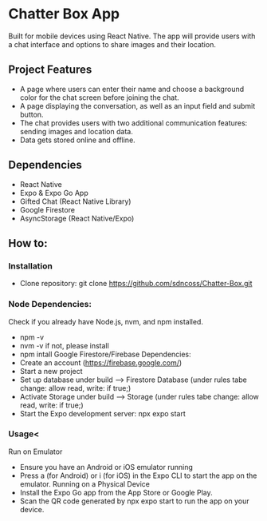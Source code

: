 # Chatter Box App

Built for mobile devices using React Native. The app will provide users with a chat interface and options to share images and their location.
## Project Features
* A page where users can enter their name and choose a background color for the chat screen before joining the chat.
* A page displaying the conversation, as well as an input field and submit button.
* The chat provides users with two additional communication features: sending images and location data.
* Data gets stored online and offline.

## Dependencies

* React Native
* Expo & Expo Go App
* Gifted Chat (React Native Library)
* Google Firestore
* AsyncStorage (React Native/Expo)

## How to:
### Installation
* Clone repository: git clone https://github.com/sdncoss/Chatter-Box.git
### Node Dependencies:
Check if you already have Node.js, nvm, and npm installed.
* npm -v 
* nvm -v
if not, please install
* npm intall
Google Firestore/Firebase Dependencies:
* Create an account (https://firebase.google.com/)
* Start a new project
* Set up database under build --> Firestore Database (under rules tabe change: allow read, write: if true;)
* Activate Storage under build --> Storage (under rules tabe change: allow read, write: if true;)
* Start the Expo development server: npx expo start

### Usage<
Run on Emulator
* Ensure you have an Android or iOS emulator running
* Press a (for Android) or i (for iOS) in the Expo CLI to start the app on the emulator.
Running on a Physical Device
* Install the Expo Go app from the App Store or Google Play.
* Scan the QR code generated by npx expo start to run the app on your device.


